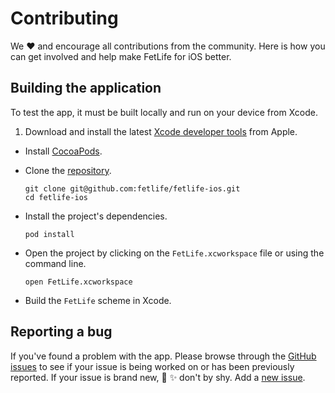 # Contributing

We :heart: and encourage all contributions from the community. Here is how you can get involved and help make FetLife for iOS better.

## Building the application

To test the app, it must be built locally and run on your device from Xcode.

1. Download and install the latest [Xcode developer tools](https://developer.apple.com/xcode/download/) from Apple.
- Install [CocoaPods](https://cocoapods.org/).
- Clone the [repository](https://github.com/fetlife/fetlife-ios).

  ```
  git clone git@github.com:fetlife/fetlife-ios.git
  cd fetlife-ios
  ```
- Install the project's dependencies.

  ```
  pod install
  ```
- Open the project by clicking on the `FetLife.xcworkspace` file or using the command line.

  ```
  open FetLife.xcworkspace
  ```
- Build the `FetLife` scheme in Xcode.

## Reporting a bug

If you've found a problem with the app. Please browse through the [GitHub issues](https://github.com/fetlife/fetlife-ios/issues) to see if your issue is being worked on or has been previously reported. If your issue is brand new, :bug: :sparkles: don't by shy. Add a [new issue](https://github.com/fetlife/fetlife-ios/issues/new).
